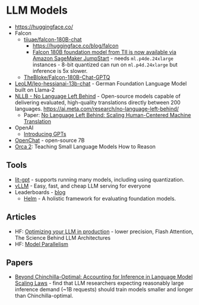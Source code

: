# LLM Models

* <https://huggingface.co/>
* Falcon
  * [tiiuae/falcon-180B-chat](https://huggingface.co/tiiuae/falcon-180B-chat)
    * <https://huggingface.co/blog/falcon>
    * [Falcon 180B foundation model from TII is now available via Amazon SageMaker JumpStart](https://aws.amazon.com/blogs/machine-learning/falcon-180b-foundation-model-from-tii-is-now-available-via-amazon-sagemaker-jumpstart/) - needs `ml.p4de.24xlarge` instances - 8-bit quantized can run on `ml.p4d.24xlarge` but inference is 5x slower.
  * [TheBloke/Falcon-180B-Chat-GPTQ](https://huggingface.co/TheBloke/Falcon-180B-Chat-GPTQ)
* [LeoLM/leo-hessianai-13b-chat](https://huggingface.co/LeoLM/leo-hessianai-13b-chat) - German Foundation Language Model built on Llama-2
* [NLLB - No Language Left Behind]() - Open-source models capable of delivering evaluated, high-quality translations directly between 200 languages.  <https://ai.meta.com/research/no-language-left-behind/>
  * Paper: [No Language Left Behind: Scaling Human-Centered Machine Translation](https://arxiv.org/abs/2207.04672)
* OpenAI
  * [Introducing GPTs](https://openai.com/blog/introducing-gpts)
* [OpenChat](https://github.com/imoneoi/openchat) - open-source 
7B
* [Orca 2](https://www.microsoft.com/en-us/research/blog/orca-2-teaching-small-language-models-how-to-reason/): Teaching Small Language Models How to Reason

## Tools

* [lit-gpt](https://github.com/Lightning-AI/lit-gpt) - supports running many models, including using quantization.
* [vLLM](https://github.com/vllm-project/vllm) - Easy, fast, and cheap LLM serving for everyone
* Leaderboards - [blog](https://pub.towardsai.net/llm-benchmarks-in-2024-45226a1fcb54)
  * [Helm](https://crfm.stanford.edu/helm/lite/latest/) - A holistic framework for evaluating foundation models.

## Articles

* HF: [Optimizing your LLM in production](https://huggingface.co/blog/optimize-llm) - lower precision, Flash Attention, The Science Behind LLM Architectures
* HF: [Model Parallelism](https://huggingface.co/docs/transformers/v4.15.0/parallelism)

## Papers

* [Beyond Chinchilla-Optimal: Accounting for Inference in Language Model Scaling Laws](https://arxiv.org/abs/2401.00448) - find that LLM researchers expecting reasonably large inference demand (~1B requests) should train models smaller and longer than Chinchilla-optimal.